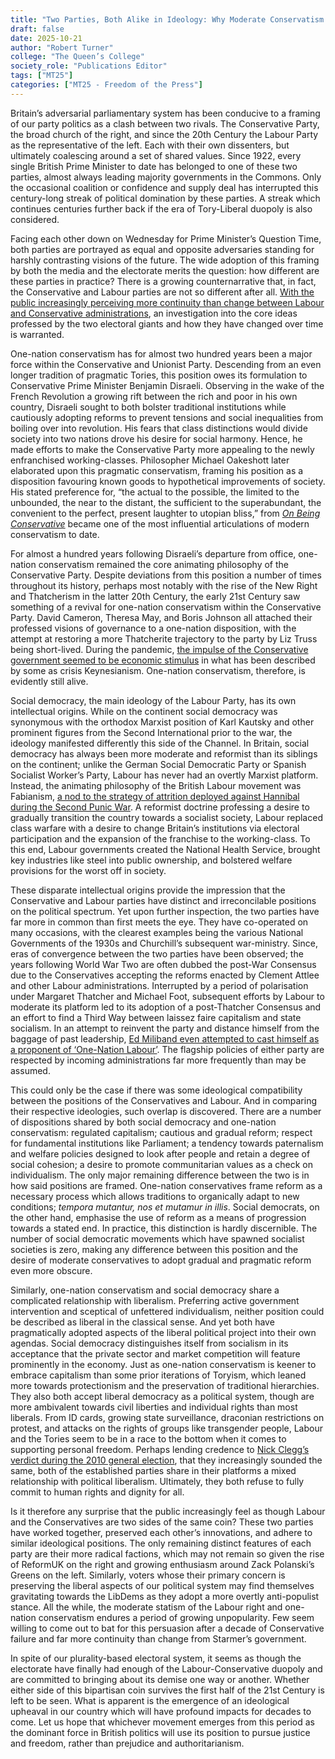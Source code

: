 ```yaml
---
title: "Two Parties, Both Alike in Ideology: Why Moderate Conservatism and Social Democracy are so similar"
draft: false
date: 2025-10-21
author: "Robert Turner"
college: "The Queen’s College"
society_role: "Publications Editor"
tags: ["MT25"]
categories: ["MT25 - Freedom of the Press"]
---
```


Britain’s adversarial parliamentary system has been conducive to a framing of our party politics as a clash between two rivals. The Conservative Party, the broad church of the right, and since the 20th Century the Labour Party as the representative of the left. <!--more--> Each with their own dissenters, but ultimately coalescing around a set of shared values. Since 1922, every single British Prime Minister to date has belonged to one of these two parties, almost always leading majority governments in the Commons. Only the occasional coalition or confidence and supply deal has interrupted this century-long streak of political domination by these parties. A streak which continues centuries further back if the era of Tory-Liberal duopoly is also considered.

Facing each other down on Wednesday for Prime Minister’s Question Time, both parties are portrayed as equal and opposite adversaries standing for harshly contrasting visions of the future. The wide adoption of this framing by both the media and the electorate merits the question: how different are these parties in practice? There is a growing counternarrative that, in fact, the Conservative and Labour parties are not so different after all. [With the public increasingly perceiving more continuity than change between Labour and Conservative administrations]( https://www.ipsos.com/en-uk/half-say-labour-doing-bad-job-delivering-mission-led-government), an investigation into the core ideas professed by the two electoral giants and how they have changed over time is warranted.

One-nation conservatism has for almost two hundred years been a major force within the Conservative and Unionist Party. Descending from an even longer tradition of pragmatic Tories, this position owes its formulation to Conservative Prime Minister Benjamin Disraeli. Observing in the wake of the French Revolution a growing rift between the rich and poor in his own country, Disraeli sought to both bolster traditional institutions while cautiously adopting reforms to prevent tensions and social inequalities from boiling over into revolution. His fears that class distinctions would divide society into two nations drove his desire for social harmony. Hence, he made efforts to make the Conservative Party more appealing to the newly enfranchised working-classes. Philosopher Michael Oakeshott later elaborated upon this pragmatic conservatism, framing his position as a disposition favouring known goods to hypothetical improvements of society. His stated preference for, “the actual to the possible, the limited to the unbounded, the near to the distant, the sufficient to the superabundant, the convenient to the perfect, present laughter to utopian bliss,” from [*On Being Conservative*]( https://wp.aleteia.org/wp-content/uploads/sites/2/2014/02/on_being_conservative.pdf) became one of the most influential articulations of modern conservatism to date.

For almost a hundred years following Disraeli’s departure from office, one-nation conservatism remained the core animating philosophy of the Conservative Party. Despite deviations from this position a number of times throughout its history, perhaps most notably with the rise of the New Right and Thatcherism in the latter 20th Century, the early 21st Century saw something of a revival for one-nation conservatism within the Conservative Party. David Cameron, Theresa May, and Boris Johnson all attached their professed visions of governance to a one-nation disposition, with the attempt at restoring a more Thatcherite trajectory to the party by Liz Truss being short-lived. During the pandemic, [the impulse of the Conservative government seemed to be economic stimulus]( https://www.fairobserver.com/region/europe/john-maynard-keynes-keynesian-uk-economy-tories-conservative-party-coronavirus-pandemic-world-economy-news-89104/) in what has been described by some as crisis Keynesianism. One-nation conservatism, therefore, is evidently still alive.

Social democracy, the main ideology of the Labour Party, has its own intellectual origins. While on the continent social democracy was synonymous with the orthodox Marxist position of Karl Kautsky and other prominent figures from the Second International prior to the war, the ideology manifested differently this side of the Channel. In Britain, social democracy has always been more moderate and reformist than its siblings on the continent; unlike the German Social Democratic Party or Spanish Socialist Worker’s Party, Labour has never had an overtly Marxist platform. Instead, the animating philosophy of the British Labour movement was Fabianism, [a nod to the strategy of attrition deployed against Hannibal during the Second Punic War]( https://fabians.org.uk/about-us/our-history/). A reformist doctrine professing a desire to gradually transition the country towards a socialist society, Labour replaced class warfare with a desire to change Britain’s institutions via electoral participation and the expansion of the franchise to the working-class. To this end, Labour governments created the National Health Service, brought key industries like steel into public ownership, and bolstered welfare provisions for the worst off in society.

These disparate intellectual origins provide the impression that the Conservative and Labour parties have distinct and irreconcilable positions on the political spectrum. Yet upon further inspection, the two parties have far more in common than first meets the eye. They have co-operated on many occasions, with the clearest examples being the various National Governments of the 1930s and Churchill’s subsequent war-ministry. Since, eras of convergence between the two parties have been observed; the years following World War Two are often dubbed the post-War Consensus due to the Conservatives accepting the reforms enacted by Clement Attlee and other Labour administrations. Interrupted by a period of polarisation under Margaret Thatcher and Michael Foot, subsequent efforts by Labour to moderate its platform led to its adoption of a post-Thatcher Consensus and an effort to find a Third Way between laissez faire capitalism and state socialism. In an attempt to reinvent the party and distance himself from the baggage of past leadership, [Ed Miliband even attempted to cast himself as a proponent of ‘One-Nation Labour’]( https://politicalquarterly.org.uk/blog/reflections-on-one-nation-labour/). The flagship policies of either party are respected by incoming administrations far more frequently than may be assumed.

This could only be the case if there was some ideological compatibility between the positions of the Conservatives and Labour. And in comparing their respective ideologies, such overlap is discovered. There are a number of dispositions shared by both social democracy and one-nation conservatism: regulated capitalism; cautious and gradual reform; respect for fundamental institutions like Parliament; a tendency towards paternalism and welfare policies designed to look after people and retain a degree of social cohesion; a desire to promote communitarian values as a check on individualism. The only major remaining difference between the two is in how said positions are framed. One-nation conservatives frame reform as a necessary process which allows traditions to organically adapt to new conditions; *tempora mutantur, nos et mutamur in illis*. Social democrats, on the other hand, emphasise the use of reform as a means of progression towards a stated end. In practice, this distinction is hardly discernible. The number of social democratic movements which have spawned socialist societies is zero, making any difference between this position and the desire of moderate conservatives to adopt gradual and pragmatic reform even more obscure.

Similarly, one-nation conservatism and social democracy share a complicated relationship with liberalism. Preferring active government intervention and sceptical of unfettered individualism, neither position could be described as liberal in the classical sense. And yet both have pragmatically adopted aspects of the liberal political project into their own agendas. Social democracy distinguishes itself from socialism in its acceptance that the private sector and market competition will feature prominently in the economy. Just as one-nation conservatism is keener to embrace capitalism than some prior iterations of Toryism, which leaned more towards protectionism and the preservation of traditional hierarchies. They also both accept liberal democracy as a political system, though are more ambivalent towards civil liberties and individual rights than most liberals. From ID cards, growing state surveillance, draconian restrictions on protest, and attacks on the rights of groups like transgender people, Labour and the Tories seem to be in a race to the bottom when it comes to supporting personal freedom. Perhaps lending credence to [Nick Clegg’s verdict during the 2010 general election]( https://www.theguardian.com/politics/2010/apr/15/leaders-debate-nick-clegg-tv), that they increasingly sounded the same, both of the established parties share in their platforms a mixed relationship with political liberalism. Ultimately, they both refuse to fully commit to human rights and dignity for all.

Is it therefore any surprise that the public increasingly feel as though Labour and the Conservatives are two sides of the same coin? These two parties have worked together, preserved each other’s innovations, and adhere to similar ideological positions. The only remaining distinct features of each party are their more radical factions, which may not remain so given the rise of ReformUK on the right and growing enthusiasm around Zack Polanski’s Greens on the left. Similarly, voters whose their primary concern is preserving the liberal aspects of our political system may find themselves gravitating towards the LibDems as they adopt a more overtly anti-populist stance. All the while, the moderate statism of the Labour right and one-nation conservatism endures a period of growing unpopularity. Few seem willing to come out to bat for this persuasion after a decade of Conservative failure and far more continuity than change from Starmer’s government.

In spite of our plurality-based electoral system, it seems as though the electorate have finally had enough of the Labour-Conservative duopoly and are committed to bringing about its demise one way or another. Whether either side of this bipartisan coin survives the first half of the 21st Century is left to be seen. What is apparent is the emergence of an ideological upheaval in our country which will have profound impacts for decades to come. Let us hope that whichever movement emerges from this period as the dominant force in British politics will use its position to pursue justice and freedom, rather than prejudice and authoritarianism.
